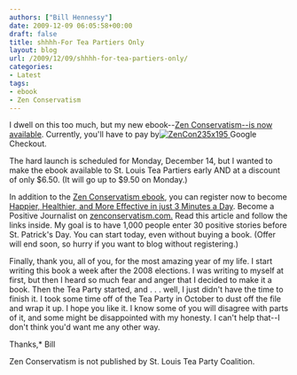 ```yaml
---
authors: ["Bill Hennessy"]
date: 2009-12-09 06:05:58+00:00
draft: false
title: shhhh-For Tea Partiers Only
layout: blog
url: /2009/12/09/shhhh-for-tea-partiers-only/
categories:
- Latest
tags:
- ebook
- Zen Conservatism
---
```


I dwell on this too much, but my new ebook--[Zen Conservatism--is now available](https://wp.zenconservatism.com/store/#ecwid:category=151234&mode=product&product=313707). Currently, you'll have to pay by[![ZenCon235x195](https://stlouisteaparty.com/wp-content/uploads/2009/12/ZenCon235x195.png)
](https://wp.zenconservatism.com/store/#ecwid:category=151234&mode=product&product=313707)Google Checkout.

 

The hard launch is scheduled for Monday, December 14, but I wanted to make the ebook available to St. Louis Tea Partiers early AND at a discount of only $6.50. (It will go up to $9.50 on Monday.)

 

In addition to the [Zen Conservatism ebook](https://wp.zenconservatism.com/store/#ecwid:category=151234&mode=product&product=313707), you can register now to become [Happier, Healthier, and More Effective in just 3 Minutes a Day](https://wp.zenconservatism.com/3-surefire-ways-to-be-happier-healthier-and-more-effective-in-3-5-minutes-a-day/). Become a Positive Journalist on [zenconservatism.com.](https://wp.zenconservatism.com/) Read this article and follow the links inside. My goal is to have 1,000 people enter 30 positive stories before St. Patrick's Day. You can start today, even without buying a book. (Offer will end soon, so hurry if you want to blog without registering.)

 

Finally, thank you, all of you, for the most amazing year of my life. I start writing this book a week after the 2008 elections. I was writing to myself at first, but then I heard so much fear and anger that I decided to make it a book. Then the Tea Party started, and . . . well, I just didn't have the time to finish it. I took some time off of the Tea Party in October to dust off the file and wrap it up. I hope you like it. I know some of you will disagree with parts of it, and some might be disappointed with my honesty. I can't help that--I don't think you'd want me any other way.

 

Thanks,*
Bill

 

Zen Conservatism is not published by St. Louis Tea Party Coalition.
